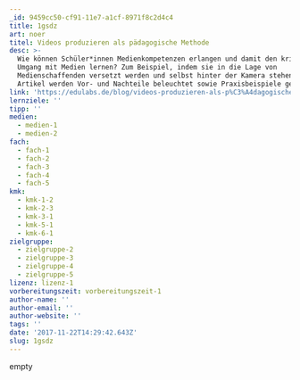 ```yaml
---
_id: 9459cc50-cf91-11e7-a1cf-8971f8c2d4c4
title: 1gsdz
art: noer
titel: Videos produzieren als pädagogische Methode
desc: >-
  Wie können Schüler*innen Medienkompetenzen erlangen und damit den kritischen
  Umgang mit Medien lernen? Zum Beispiel, indem sie in die Lage von
  Medienschaffenden versetzt werden und selbst hinter der Kamera stehen. Im
  Artikel werden Vor- und Nachteile beleuchtet sowie Praxisbeispiele gegeben.
link: 'https://edulabs.de/blog/videos-produzieren-als-p%C3%A4dagogische-methode'
lernziele: ''
tipp: ''
medien:
  - medien-1
  - medien-2
fach:
  - fach-1
  - fach-2
  - fach-3
  - fach-4
  - fach-5
kmk:
  - kmk-1-2
  - kmk-2-3
  - kmk-3-1
  - kmk-5-1
  - kmk-6-1
zielgruppe:
  - zielgruppe-2
  - zielgruppe-3
  - zielgruppe-4
  - zielgruppe-5
lizenz: lizenz-1
vorbereitungszeit: vorbereitungszeit-1
author-name: ''
author-email: ''
author-website: ''
tags: ''
date: '2017-11-22T14:29:42.643Z'
slug: 1gsdz
---
```

empty
